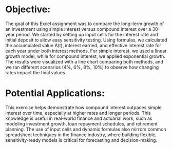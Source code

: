 # Objective:
The goal of this Excel assignment was to compare the long-term growth of an investment using simple interest versus compound interest over a 30-year period. We started by setting up input cells for the interest rate and initial deposit to allow easy sensitivity testing. Using formulas, we calculated the accumulated value A(t), interest earned, and effective interest rate for each year under both interest methods. For simple interest, we used a linear growth model, while for compound interest, we applied exponential growth. The results were visualized with a line chart comparing both methods, and we ran different scenarios (4%, 6%, 8%, 10%) to observe how changing rates impact the final values.

# Potential Applications:
This exercise helps demonstrate how compound interest outpaces simple interest over time, especially at higher rates and longer periods. This knowledge is useful in real-world finance and actuarial work, such as modeling investment growth, loan repayment schedules, and retirement planning. The use of input cells and dynamic formulas also mirrors common spreadsheet techniques in the finance industry, where building flexible, sensitivity-ready models is critical for forecasting and decision-making.
